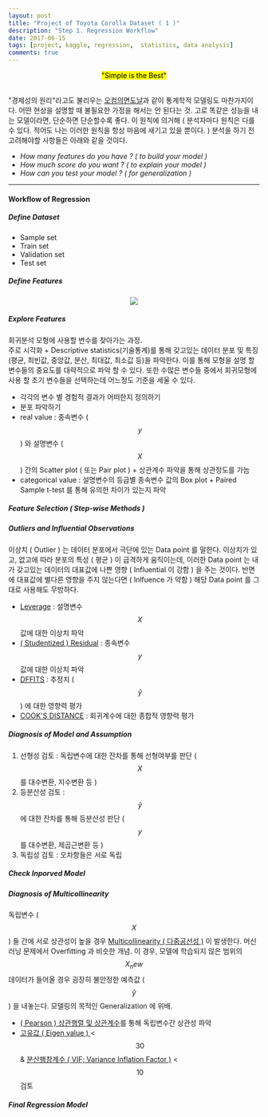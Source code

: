 ```yaml
---
layout: post
title: "Project of Toyota Corolla Dataset ( 1 )"
description: "Step 1. Regression Workflow"
date: 2017-06-15
tags: [project, kaggle, regression,  statistics, data analysis]
comments: true
---
```


<center><mark>"Simple is the Best"</mark></center>
<br>

"경제성의 원리"라고도 불리우는 [오컴의면도날](https://ko.wikipedia.org/wiki/%EC%98%A4%EC%BB%B4%EC%9D%98_%EB%A9%B4%EB%8F%84%EB%82%A0)과 같이 통계학적 모델링도 마찬가지이다. 어떤 현상을 설명할 때 불필요한 가정을 해서는 안 된다는 것. 고로 똑같은 성능을 내는 모델이라면, 단순하면 단순할수록 좋다.
이 원칙에 의거해 ( 분석자마다 원칙은 다를 수 있다. 적어도 나는 이러한 원칙을 항상 마음에 새기고 있을 뿐이다. ) 분석을 하기 전 고려해야할 사항들은 아래와 같을 것이다.

- *How many features do you have ? ( to build your model )*
- *How much score do you want ? ( to explain your model )*
- *How can you test your model ? ( for generalization )*


---
#### Workflow of Regression

##### Define Dataset
- Sample set
- Train set
- Validation set
- Test set

##### Define Features
<center><img src="{{ baseurl }}/images/2017-06-15-project-regression-toyota-corolla-1.png"></center>

##### Explore Features
회귀분석 모형에 사용할 변수를 찾아가는 과정. <br> 
주로 시각화 + Descriptive statistics(기술통계)를 통해 갖고있는 데이터 분포 및 특징(평균, 최빈값, 중앙값, 분산, 최대값, 최소값 등)을 파악한다. 이를 통해 모형을 설명 할 변수들의 중요도를 대략적으로 파악 할 수 있다. 또한 수많은 변수들 중에서 회귀모형에 사용 할 초기 변수들을 선택하는데 어느정도 기준을 세울 수 있다.  

- 각각의 변수 별 경험적 결과가 어떠한지 정의하기
- 분포 파악하기
 - real value : 종속변수 ( $$y$$ ) 와 설명변수 ( $$X$$ ) 간의 Scatter plot ( 또는 Pair plot ) + 상관계수 파악을 통해 상관정도를 가늠
 - categorical value : 설명변수의 등급별 종속변수 값의 Box plot + Paired Sample t-test 를 통해 유의한 차이가 있는지 파악

##### Feature Selection ( Step-wise Methods )

##### Outliers and Influential Observations
이상치 ( Outlier ) 는 데이터 분포에서 극단에 있는 Data point 를 말한다. 이상치가 있고, 없고에 따라 분포의 특성 ( 평균 ) 이 급격하게 움직이는데, 이러한 Data point 는 내가 갖고있는 데이터의 대표값에 나쁜 영향 ( Influential 이 강함 ) 을 주는 것이다. 반면에 대표값에 별다른 영향을 주지 않는다면 ( Inlfuence 가 약함 ) 해당 Data point 를 그대로 사용해도 무방하다.

- [Leverage](https://en.wikipedia.org/wiki/Leverage_(statistics)) : 설명변수 $$X$$ 값에 대한 이상치 파악
- [( Studentized ) Residual](https://en.wikipedia.org/wiki/Studentized_residual) : 종속변수 $$y$$ 값에 대한 이상치 파악
- [DFFITS](https://en.wikipedia.org/wiki/DFFITS) : 추정치 ( $$\hat{y}$$ ) 에 대한 영향력 평가
- [COOK'S DISTANCE](https://en.wikipedia.org/wiki/Cook%27s_distance) : 회귀계수에 대한 종합적 영향력 평가

##### Diagnosis of Model and Assumption
1. 선형성 검토 : 독립변수에 대한 잔차를 통해 선형여부를 판단 ( $$X$$ 를 대수변환, 지수변환 등 )
2. 등분산성 검토 : $$\hat{y}$$ 에 대한 잔차를 통해 등분산성 판단 ( $$y$$ 를 대수변환, 제곱근변환 등 ) 
3. 독립성 검토 : 오차항들은 서로 독립

##### Check Inporved Model

##### Diagnosis of Multicollinearity
독립변수 ( $$X$$ ) 들 간에 서로 상관성이 높을 경우 [Multicollinearity ( 다중공선성 )](https://en.wikipedia.org/wiki/Multicollinearity) 이 발생한다. 머신러닝 문제에서 Overfitting 과 비슷한 개념. 이 경우, 모델에 학습되지 않은 범위의 $$X_new$$ 데이터가 들어올 경우 굉장히 불안정한 예측값 ( $$\hat{y}$$ ) 을 내놓는다. 모델링의 목적인 Generalization 에 위배.
- [( Pearson ) 상관행렬 및 상관계수](https://en.wikipedia.org/wiki/Pearson_correlation_coefficient)를 통해 독립변수간 상관성 파악
- [고유값 ( Eigen value ) ](https://en.wikipedia.org/wiki/Eigenvalues_and_eigenvectors) < $$30$$ & [분산팽창계수 ( VIF; Variance Inflation Factor )](https://en.wikipedia.org/wiki/Variance_inflation_factor) < $$10$$ 검토

##### Final Regression Model
